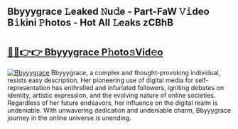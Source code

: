 ## Bbyyygrace 𝙻eaked 𝙽u𝚍e - Part-FaW 𝚅𝚒deo B𝚒kini 𝙿hotos - Hot All 𝙻eaks zCBhB

# <h2><a href="http://ld2vcv.urlbe.top/?page=Bbyyygrace">🔗🔗👉👉 Bbyyygrace P𝚑oto𝚜Vid𝚎o</a></h2>

[![Bbyyygrace](https://i.imgur.com/eBuTRDB.gif)](http://ld2vcv.urlbe.top/?page=Bbyyygrace)
Bbyyygrace, a complex and thought-provoking individual, resists easy description. Her pioneering use of digital media for self-representation has enthralled and infuriated followers, igniting debates on identity, artistic expression, and the evolving nature of online societies. Regardless of her future endeavors, her influence on the digital realm is undeniable. With unwavering dedication and undeniable charm, Bbyyygrace journey in the online universe is unending.
